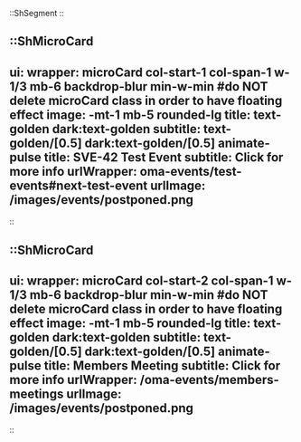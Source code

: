 <!--  ShSegment must NOT be deleted -->
::ShSegment
::
<!--  ShSegment must NOT be deleted -->

::ShMicroCard
---
ui:
    wrapper: microCard col-start-1 col-span-1 w-1/3 mb-6 backdrop-blur min-w-min #do NOT delete microCard class in order to have floating effect
    image: -mt-1 mb-5 rounded-lg
    title: text-golden dark:text-golden
    subtitle: text-golden/[0.5] dark:text-golden/[0.5] animate-pulse
title: SVE-42 Test Event
subtitle: Click for more info
urlWrapper: oma-events/test-events#next-test-event
urlImage: /images/events/postponed.png
---
::

::ShMicroCard
---
ui:
    wrapper: microCard col-start-2 col-span-1 w-1/3 mb-6 backdrop-blur min-w-min #do NOT delete microCard class in order to have floating effect
    image: -mt-1 mb-5 rounded-lg
    title: text-golden dark:text-golden
    subtitle: text-golden/[0.5] dark:text-golden/[0.5] animate-pulse
title: Members Meeting
subtitle: Click for more info
urlWrapper: /oma-events/members-meetings
urlImage: /images/events/postponed.png
---
::

<style>
@keyframes float {
  0% {
    box-shadow: 0 5px 15px 0px rgba(0, 0, 0, 0.6);
    transform: translatey(0px);
  }

  50% {
    box-shadow: 0 25px 15px 0px rgba(0, 0, 0, 0.2);
    transform: translatey(-20px);
  }

  100% {
    box-shadow: 0 5px 15px 0px rgba(0, 0, 0, 0.6);
    transform: translatey(0px);
  }
}

.microCard {
  align-items: center;
  overflow: hidden;
  box-shadow: 0 5px 15px 0px rgba(0, 0, 0, 0.6);
  transform: translatey(0px);
  animation: float 6s ease-in-out infinite;
}
</style>
